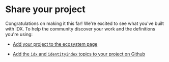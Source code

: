 # Share your project

Congratulations on making it this far! We're excited to see what you've built with IDX. To help the community discover your work and the definitions you're using: 

- [Add your project to the ecosystem page](https://github.com/ceramicstudio/idx-docs/edit/main/docs/learn/ecosystem.md)

- [Add the `idx` and `identityindex` topics to your project on Github](https://docs.github.com/en/free-pro-team@latest/github/administering-a-repository/classifying-your-repository-with-topics)
